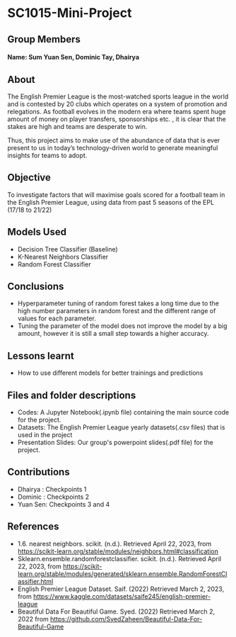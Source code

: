 # SC1015-Mini-Project

## Group Members
#### Name: Sum Yuan Sen, Dominic Tay, Dhairya

## About

The English Premier League is the most-watched sports league in the world and is contested by 20 clubs which operates on a system of promotion and relegations. 
As football evolves in the modern era where teams spent huge amount of money on player transfers, sponsorships etc. , it is clear that the stakes are high and teams are desperate to win.

Thus, this project aims to make use of the abundance of data that is ever present to us in today’s technology-driven world to generate meaningful insights for teams to adopt. 


## Objective

To investigate factors that will maximise goals scored for a football team in the English Premier League, using data from past 5 seasons of the EPL (17/18 to 21/22)

## Models Used

 * Decision Tree Classifier (Baseline)
 * K-Nearest Neighbors Classifier
 * Random Forest Classifier

## Conclusions

* Hyperparameter tuning of random forest takes a long time due to the high number parameters in random forest and the different range of values for each parameter.
* Tuning the parameter of the model does not improve the model by a big amount, however it is still a small step towards a higher accuracy.

## Lessons learnt

* How to use different models for better trainings and predictions

## Files and folder descriptions
* Codes: A Jupyter Notebook(.ipynb file) containing the main source code for the project.
* Datasets: The English Premier League yearly datasets(.csv files) that is used in the project
* Presentation Slides: Our group's powerpoint slides(.pdf file) for the project.

## Contributions

* Dhairya : Checkpoints 1 
* Dominic : Checkpoints 2
* Yuan Sen: Checkpoints 3 and 4

## References
* 1.6. nearest neighbors. scikit. (n.d.). Retrieved April 22, 2023, from https://scikit-learn.org/stable/modules/neighbors.html#classification
* Sklearn.ensemble.randomforestclassifier. scikit. (n.d.). Retrieved April 22, 2023, from https://scikit-learn.org/stable/modules/generated/sklearn.ensemble.RandomForestClassifier.html
* English Premier League Dataset. Saif. (2022) Retrieved March 2, 2023, from  https://www.kaggle.com/datasets/saife245/english-premier-league
* Beautiful Data For Beautiful Game. Syed. (2022) Retrieved March 2, 2022 from https://github.com/SyedZaheen/Beautiful-Data-For-Beautiful-Game

